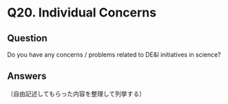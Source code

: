 # Q20. Individual Concerns

## Question

Do you have any concerns / problems related to DE&I initiatives in science?

## Answers

（自由記述してもらった内容を整理して列挙する）